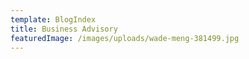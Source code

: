 ```yaml
---
template: BlogIndex
title: Business Advisory
featuredImage: /images/uploads/wade-meng-381499.jpg
---
```

